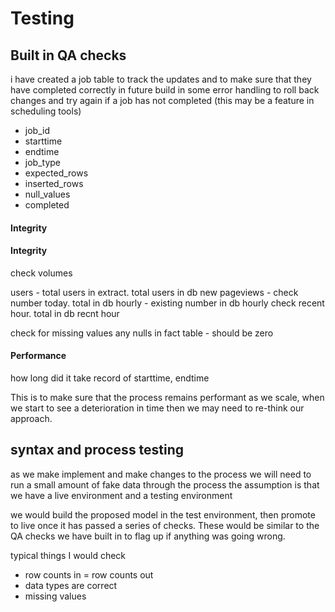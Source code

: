 
# Testing

## Built in QA checks
i have created a job table to track the updates and to make sure that they have completed correctly
in future build in some error handling to roll back changes and try again if a job has not completed
(this may be a feature in scheduling tools)

- job_id 
- starttime 
- endtime
- job_type
- expected_rows 
- inserted_rows 
- null_values
- completed

#### Integrity
#### Integrity
check volumes

users - total users in extract. total users in db
new pageviews - check number today. total in db hourly - existing number in db hourly
				check recent hour. total in db recnt hour
				
check for missing values
	any nulls in fact table - should be zero
	
	
#### Performance
how long did it take
	record of starttime, endtime
	
This is to make sure that the process remains performant as we scale, when we start to see a deterioration in
time then we may need to re-think our approach.
	
	
## syntax and process testing
as we make implement and make changes to the process we will need to run a small amount of fake data through the process
the assumption is that we have a live environment and a testing environment

we would build the proposed model in the test environment, then promote to live once it has passed a series of checks.
These would be similar to the QA checks we have built in to flag up if anything was going wrong.

typical things I would check

- row counts in = row counts out
- data types are correct
- missing values

